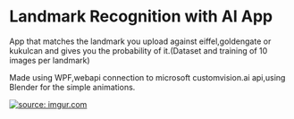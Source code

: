 # Landmark Recognition with AI App

App that matches the landmark you upload against eiffel,goldengate or kukulcan and gives you the probability of it.(Dataset and training of 10 images per landmark)

Made using WPF,webapi connection to microsoft customvision.ai api,using Blender for the simple animations.

<a href="https://imgur.com/1c2gaOv"><img src="https://imgur.com/1c2gaOv.gif" title="source: imgur.com" /></a>
